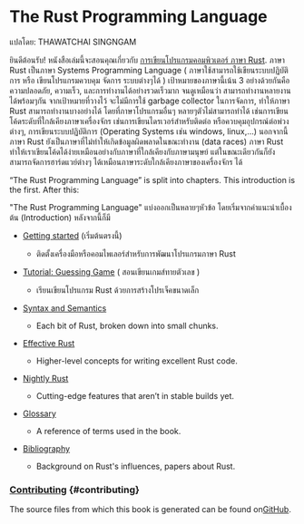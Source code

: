 # The Rust Programming Language

แปลโดย:  THAWATCHAI SINGNGAM

ยินดีต้อนรับ! หนังสือเล่มนี้จะสอนคุณเกี่ยวกับ [การเขียนโปรแกรมคอมพิวเตอร์ ภาษา Rust](https://www.rust-lang.org). ภาษา Rust เป็นภาษา Systems Programming Language \( ภาษาใช้สามารถใช้เขียนระบบปฏิบัติการ หรือ เขียนโปรแกรมควบคุม จัดการ ระบบต่างๆได้ \)  เป้าหมายของภาษานี้เน้น 3 อย่างด้วยกันคือ ความปลอดภัย, ความเร็ว, และการทำงานได้อย่างรวดเร็วมาก จนดูเหมือนว่า สามารถทำงานหลายงานได้พร้อมๆกัน จากเป้าหมายที่วางไว้ จะไม่มีการใช้ garbage collector ในการจัดการ,  ทำให้ภาษา Rust สามารถทำงานบางอย่างได้ โดยที่ภาษาโปรแกรมอื่นๆ หลายๆตัวไม่สามารถทำได้ เช่นการเขียนโค้ดระดับที่ใกล้เคียงภาษาเครื่องจักร เช่นการเขียนไดรเวอร์สำหรับติดต่อ หรือควบคุมอุปกรณ์ต่อพ่วงต่างๆ, การเขียนระบบปฏิบัติการ \(Operating Systems เช่น windows, linux,...\)  นอกจากนี้ ภาษา Rust ยังเป็นภาษาที่ไม่ทำให้เกิดข้อมูลผิดพลาดในขณะทำงาน \(data races\)  ภาษา Rust ทำให้เราเขียนโค้ดได้ง่ายเหมือนอย่างกับภาษาที่ใกล้เคียงกับภาษามนุษย์ แต่ในขณะเดียวกันก็ยังสามารถจัดการฮาร์ดแวย์ต่างๆ ได้เหมือนภาษาระดับใกล้เคียงภาษาของเครื่องจักร ได้

“The Rust Programming Language” is split into chapters. This introduction is the first. After this:

"The Rust Programming Language" แบ่งออกเป็นหลายๆหัวข้อ โดยเริ่มจากคำแนะนำเบื้องต้น \(Introduction\) หลังจากนี้ก็มี

* [Getting started](https://doc.rust-lang.org/book/getting-started.html) \(เริ่มต้นตรงนี้\)

  * ติดตั้งเครื่องมือหรือคอมไพเลอร์สำหรับการพัฒนาโปรแกรมภาษา Rust

* [Tutorial: Guessing Game](https://doc.rust-lang.org/book/guessing-game.html) \( สอนเขียนเกมส์ทายตัวเลข \)

  * เรียนเขียนโปรแกรม Rust ด้วยการสร้างโปรเจ็คขนาดเล็ก

* [Syntax and Semantics](https://doc.rust-lang.org/book/syntax-and-semantics.html) 
  * Each bit of Rust, broken down into small chunks.
* [Effective Rust](https://doc.rust-lang.org/book/effective-rust.html)
  * Higher-level concepts for writing excellent Rust code.
* [Nightly Rust](https://doc.rust-lang.org/book/nightly-rust.html)
  * Cutting-edge features that aren’t in stable builds yet.
* [Glossary](https://doc.rust-lang.org/book/glossary.html)
  * A reference of terms used in the book.
* [Bibliography](https://doc.rust-lang.org/book/bibliography.html)
  * Background on Rust's influences, papers about Rust.

### [Contributing](https://doc.rust-lang.org/book/README.html#contributing) {#contributing}

The source files from which this book is generated can be found on[GitHub](https://github.com/rust-lang/rust/tree/master/src/doc/book).

